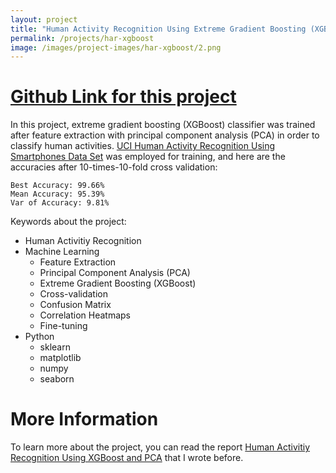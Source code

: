 ```yaml
---
layout: project
title: "Human Activity Recognition Using Extreme Gradient Boosting (XGBoost)"
permalink: /projects/har-xgboost
image: /images/project-images/har-xgboost/2.png
---
```


# [Github Link for this project](https://github.com/samialperen/har_xgboost)

In this project, extreme gradient boosting (XGBoost) classifier was trained after feature extraction with principal component analysis (PCA) in order to classify human activities. [UCI Human Activity Recognition Using Smartphones Data Set](https://archive.ics.uci.edu/ml/datasets/Human+Activity+Recognition+Using+Smartphones) was employed for training, and here are the accuracies after 10-times-10-fold cross validation:
```
Best Accuracy: 99.66%
Mean Accuracy: 95.39%
Var of Accuracy: 9.81%
``` 

Keywords about the project:
* Human Activitiy Recognition
* Machine Learning
    * Feature Extraction
    * Principal Component Analysis (PCA)
    * Extreme Gradient Boosting (XGBoost)
    * Cross-validation
    * Confusion Matrix
    * Correlation Heatmaps
    * Fine-tuning
* Python
    * sklearn
    * matplotlib
    * numpy
    * seaborn

# More Information
To learn more about the project, you can read the report [Human Activitiy Recognition Using XGBoost and PCA](https://github.com/samialperen/har_xgboost/blob/master/doc/HAR_using_XGBoost.pdf) that I wrote before.  


